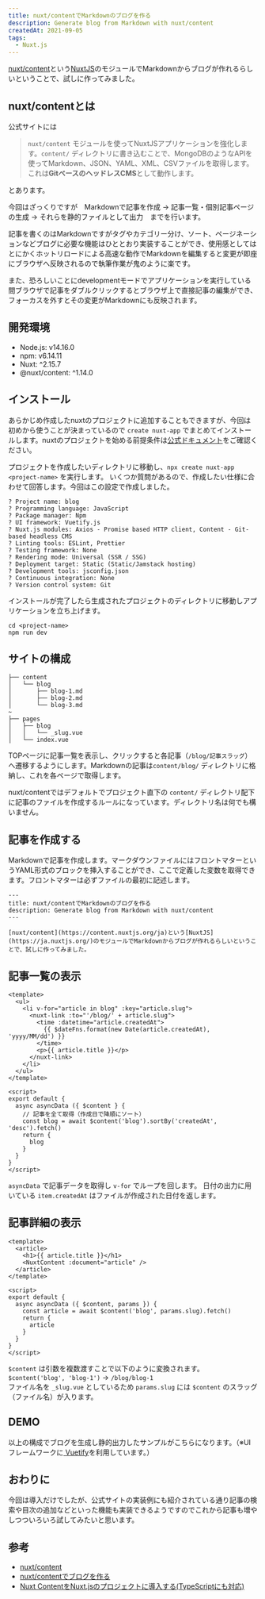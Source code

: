 ```yaml
---
title: nuxt/contentでMarkdownのブログを作る
description: Generate blog from Markdown with nuxt/content
createdAt: 2021-09-05
tags:
  - Nuxt.js
---
```


[nuxt/content](https://content.nuxtjs.org/ja)という[NuxtJS](https://ja.nuxtjs.org/)のモジュールでMarkdownからブログが作れるらしいということで、試しに作ってみました。


## nuxt/contentとは
公式サイトには
> `nuxt/content` モジュールを使ってNuxtJSアプリケーションを強化します。`content/` ディレクトリに書き込むことで、MongoDBのようなAPIを使ってMarkdown、JSON、YAML、XML、CSVファイルを取得します。これは**GitベースのヘッドレスCMS**として動作します。

とあります。

今回はざっくりですが　Markdownで記事を作成 → 記事一覧・個別記事ページの生成 → それらを静的ファイルとして出力　までを行います。

記事を書くのはMarkdownですがタグやカテゴリー分け、ソート、ページネーションなどブログに必要な機能はひととおり実装することができ、使用感としてはとにかくホットリロードによる高速な動作でMarkdownを編集すると変更が即座にブラウザへ反映されるので執筆作業が鬼のように楽です。

また、恐ろしいことにdevelopmentモードでアプリケーションを実行している間ブラウザで記事をダブルクリックするとブラウザ上で直接記事の編集ができ、フォーカスを外すとその変更がMarkdownにも反映されます。


## 開発環境
* Node.js: v14.16.0
* npm: v6.14.11
* Nuxt: ^2.15.7
* @nuxt/content: ^1.14.0


## インストール
あらかじめ作成したnuxtのプロジェクトに追加することもできますが、今回は初めから使うことが決まっているので `create nuxt-app` でまとめてインストールします。nuxtのプロジェクトを始める前提条件は[公式ドキュメント](https://ja.nuxtjs.org/docs/2.x/get-started/installation)をご確認ください。
  
プロジェクトを作成したいディレクトリに移動し、`npx create nuxt-app <project-name>` を実行します。
いくつか質問があるので、作成したい仕様に合わせて回答します。今回はこの設定で作成しました。  
```
? Project name: blog
? Programming language: JavaScript
? Package manager: Npm
? UI framework: Vuetify.js
? Nuxt.js modules: Axios - Promise based HTTP client, Content - Git-based headless CMS
? Linting tools: ESLint, Prettier
? Testing framework: None
? Rendering mode: Universal (SSR / SSG)
? Deployment target: Static (Static/Jamstack hosting)
? Development tools: jsconfig.json
? Continuous integration: None
? Version control system: Git
```

インストールが完了したら生成されたプロジェクトのディレクトリに移動しアプリケーションを立ち上げます。
```
cd <project-name>
npm run dev
```


## サイトの構成

```
├── content
│   └── blog
│       ├── blog-1.md
│       ├── blog-2.md
│       └── blog-3.md
~
├── pages
│   ├── blog
│   │   └── _slug.vue
│   └── index.vue
```

TOPページに記事一覧を表示し、クリックすると各記事（`/blog/記事スラッグ`）へ遷移するようにします。Markdownの記事は`content/blog/` ディレクトリに格納し、これを各ページで取得します。  
  
nuxt/contentではデフォルトでプロジェクト直下の `content/` ディレクトリ配下に記事のファイルを作成するルールになっています。ディレクトリ名は何でも構いません。


## 記事を作成する
Markdownで記事を作成します。マークダウンファイルにはフロントマターというYAML形式のブロックを挿入することができ、ここで定義した変数を取得できます。フロントマターは必ずファイルの最初に記述します。
```markdown[blog-1.md]
---
title: nuxt/contentでMarkdownのブログを作る
description: Generate blog from Markdown with nuxt/content
---

[nuxt/content](https://content.nuxtjs.org/ja)という[NuxtJS](https://ja.nuxtjs.org/)のモジュールでMarkdownからブログが作れるらしいということで、試しに作ってみました。
```


## 記事一覧の表示
```vue[pages/index.vue]
<template>
  <ul>
    <li v-for="article in blog" :key="article.slug">
      <nuxt-link :to="'/blog/' + article.slug">
        <time :datetime="article.createdAt">
          {{ $dateFns.format(new Date(article.createdAt), 'yyyy/MM/dd') }}
        </time>
        <p>{{ article.title }}</p>
      </nuxt-link>
    </li>
  </ul>
</template>

<script>
export default {
  async asyncData ({ $content } {
    // 記事を全て取得（作成日で降順にソート）
    const blog = await $content('blog').sortBy('createdAt', 'desc').fetch()
    return {
      blog
    }
  }
}
</script>
```

`asyncData` で記事データを取得し `v-for` でループを回します。
日付の出力に用いている `item.createdAt` はファイルが作成された日付を返します。


## 記事詳細の表示
```vue[pages/blog/_slug.vue]
<template>
  <article>
    <h1>{{ article.title }}</h1>
    <NuxtContent :document="article" />
  </article>
</template>

<script>
export default {
  async asyncData ({ $content, params }) {
    const article = await $content('blog', params.slug).fetch()
    return {
      article
    }
  }
}
</script>
```

`$content` は引数を複数渡すことで以下のように変換されます。  
`$content('blog', 'blog-1')` → `/blog/blog-1`  
ファイル名を `_slug.vue` としているため `params.slug` には `$content` のスラッグ（ファイル名）が入ります。

## DEMO
以上の構成でブログを生成し静的出力したサンプルがこちらになります。（※UIフレームワークに[ Vuetify](https://vuetifyjs.com/ja/)を利用しています。）


## おわりに
今回は導入だけでしたが、公式サイトの実装例にも紹介されている通り記事の検索や目次の追加などといった機能も実装できるようですのでこれから記事も増やしつついろいろ試してみたいと思います。


## 参考
* [nuxt/content](https://content.nuxtjs.org/ja)
* [nuxt/contentでブログを作る](https://www.suzu6.net/posts/264-nuxt-content/)
* [Nuxt ContentをNuxt.jsのプロジェクトに導入する(TypeScriptにも対応)](https://tech-broccoli.life/articles/engineer/add-nuxt-content-for-nuxt/)
